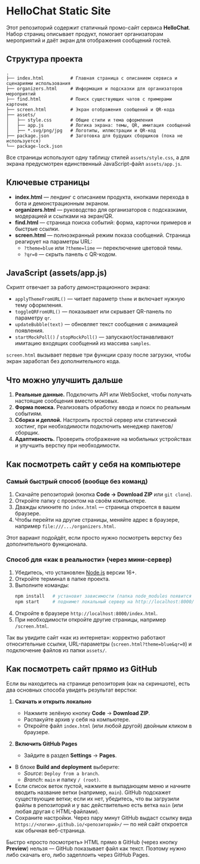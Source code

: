 # HelloChat Static Site

Этот репозиторий содержит статичный промо-сайт сервиса **HelloChat**. Набор страниц описывает продукт, помогает организаторам мероприятий и даёт экран для отображения сообщений гостей.

## Структура проекта

```
.
├── index.html          # Главная страница с описанием сервиса и сценариями использования
├── organizers.html     # Информация и подсказки для организаторов мероприятий
├── find.html           # Поиск существующих чатов с примерами карточек
├── screen.html         # Экран отображения сообщений и QR-кода
├── assets/
│   ├── style.css       # Общие стили и тема оформления
│   ├── app.js          # Логика экрана: темы, QR, имитация сообщений
│   ├── *.svg/png/jpg   # Логотипы, иллюстрации и QR-код
├── package.json        # Заготовка для будущих сборщиков (пока не используется)
└── package-lock.json
```

Все страницы используют одну таблицу стилей `assets/style.css`, а для экрана предусмотрен единственный JavaScript-файл `assets/app.js`.

## Ключевые страницы

- **index.html** — лендинг с описанием продукта, кнопками перехода в бота и демонстрационным экраном.
- **organizers.html** — руководство для организаторов с подсказками, модерацией и ссылками на экран/QR.
- **find.html** — страница поиска событий: форма, карточки примеров и быстрые ссылки.
- **screen.html** — полноэкранный режим показа сообщений. Страница реагирует на параметры URL:
  - `?theme=blue` или `?theme=lime` — переключение цветовой темы.
  - `?qr=0` — скрыть панель с QR-кодом.

## JavaScript (assets/app.js)

Скрипт отвечает за работу демонстрационного экрана:

- `applyThemeFromURL()` — читает параметр `theme` и включает нужную тему оформления.
- `toggleQRFromURL()` — показывает или скрывает QR-панель по параметру `qr`.
- `updateBubble(text)` — обновляет текст сообщения с анимацией появления.
- `startMockPoll()` / `stopMockPoll()` — запускают/останавливают имитацию входящих сообщений из массива `samples`.

`screen.html` вызывает первые три функции сразу после загрузки, чтобы экран заработал без дополнительного кода.

## Что можно улучшить дальше

1. **Реальные данные.** Подключить API или WebSocket, чтобы получать настоящие сообщения вместо моковых.
2. **Форма поиска.** Реализовать обработку ввода и поиск по реальным событиям.
3. **Сборка и деплой.** Настроить простой сервер или статический хостинг, при необходимости подключить менеджер пакетов/сборщик.
4. **Адаптивность.** Проверить отображение на мобильных устройствах и улучшить верстку при необходимости.

## Как посмотреть сайт у себя на компьютере

### Самый быстрый способ (вообще без команд)
1. Скачайте репозиторий (кнопка **Code → Download ZIP** или `git clone`).
2. Откройте папку с проектом на своём компьютере.
3. Дважды кликните по `index.html` — страница откроется в вашем браузере.
4. Чтобы перейти на другие страницы, меняйте адрес в браузере, например `file:///.../organizers.html`.

Этот вариант подойдёт, если просто нужно посмотреть верстку без дополнительного функционала.

### Способ для «как в реальности» (через мини-сервер)
1. Убедитесь, что установлен [Node.js](https://nodejs.org/) версии 16+.
2. Откройте терминал в папке проекта.
3. Выполните команды:
   ```bash
   npm install   # установит зависимости (папка node_modules появится автоматически)
   npm start     # поднимет локальный сервер на http://localhost:8000/
   ```
4. Откройте в браузере `http://localhost:8000/index.html`.
5. При необходимости откройте другие страницы, например `/screen.html`.

Так вы увидите сайт «как из интернета»: корректно работают относительные ссылки, URL-параметры (`screen.html?theme=blue&qr=0`) и подключение файлов из папки `assets/`.

## Как посмотреть сайт прямо из GitHub

Если вы находитесь на странице репозитория (как на скриншоте), есть два основных способа увидеть результат верстки:

1. **Скачать и открыть локально**
   - Нажмите зелёную кнопку **Code** → **Download ZIP**.
   - Распакуйте архив у себя на компьютере.
   - Откройте файл `index.html` (или любой другой) двойным кликом в браузере.

2. **Включить GitHub Pages**
   - Зайдите в раздел **Settings** → **Pages**.
  - В блоке **Build and deployment** выберите:
    - *Source*: `Deploy from a branch`.
    - *Branch*: `main` и папку `/ (root)`.
  - Если список веток пустой, нажмите в выпадающем меню и начните вводить название ветки (например, `main`).
    GitHub подскажет существующие ветки; если их нет, убедитесь, что вы загрузили файлы в репозиторий и у вас действительно есть ветка `main` (или любая другая с HTML-файлами).
   - Сохраните настройки. Через пару минут GitHub выдаст ссылку вида `https://<логин>.github.io/<репозиторий>/` — по ней сайт откроется как обычная веб-страница.

Быстро «просто посмотреть» HTML прямо в GitHub (через кнопку **Preview**) нельзя — GitHub показывает файл как текст. Поэтому нужно либо скачать его, либо задеплоить через GitHub Pages.
